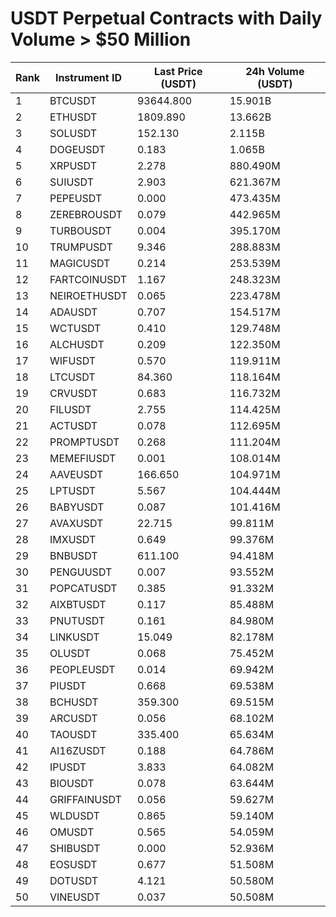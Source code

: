 # USDT Perpetual Contracts with Daily Volume > $50 Million

| Rank | Instrument ID | Last Price (USDT) | 24h Volume (USDT) |
|------|---------------|-------------------|-------------------|
| 1 | BTCUSDT | 93644.800 | 15.901B |
| 2 | ETHUSDT | 1809.890 | 13.662B |
| 3 | SOLUSDT | 152.130 | 2.115B |
| 4 | DOGEUSDT | 0.183 | 1.065B |
| 5 | XRPUSDT | 2.278 | 880.490M |
| 6 | SUIUSDT | 2.903 | 621.367M |
| 7 | PEPEUSDT | 0.000 | 473.435M |
| 8 | ZEREBROUSDT | 0.079 | 442.965M |
| 9 | TURBOUSDT | 0.004 | 395.170M |
| 10 | TRUMPUSDT | 9.346 | 288.883M |
| 11 | MAGICUSDT | 0.214 | 253.539M |
| 12 | FARTCOINUSDT | 1.167 | 248.323M |
| 13 | NEIROETHUSDT | 0.065 | 223.478M |
| 14 | ADAUSDT | 0.707 | 154.517M |
| 15 | WCTUSDT | 0.410 | 129.748M |
| 16 | ALCHUSDT | 0.209 | 122.350M |
| 17 | WIFUSDT | 0.570 | 119.911M |
| 18 | LTCUSDT | 84.360 | 118.164M |
| 19 | CRVUSDT | 0.683 | 116.732M |
| 20 | FILUSDT | 2.755 | 114.425M |
| 21 | ACTUSDT | 0.078 | 112.695M |
| 22 | PROMPTUSDT | 0.268 | 111.204M |
| 23 | MEMEFIUSDT | 0.001 | 108.014M |
| 24 | AAVEUSDT | 166.650 | 104.971M |
| 25 | LPTUSDT | 5.567 | 104.444M |
| 26 | BABYUSDT | 0.087 | 101.416M |
| 27 | AVAXUSDT | 22.715 | 99.811M |
| 28 | IMXUSDT | 0.649 | 99.376M |
| 29 | BNBUSDT | 611.100 | 94.418M |
| 30 | PENGUUSDT | 0.007 | 93.552M |
| 31 | POPCATUSDT | 0.385 | 91.332M |
| 32 | AIXBTUSDT | 0.117 | 85.488M |
| 33 | PNUTUSDT | 0.161 | 84.980M |
| 34 | LINKUSDT | 15.049 | 82.178M |
| 35 | OLUSDT | 0.068 | 75.452M |
| 36 | PEOPLEUSDT | 0.014 | 69.942M |
| 37 | PIUSDT | 0.668 | 69.538M |
| 38 | BCHUSDT | 359.300 | 69.515M |
| 39 | ARCUSDT | 0.056 | 68.102M |
| 40 | TAOUSDT | 335.400 | 65.634M |
| 41 | AI16ZUSDT | 0.188 | 64.786M |
| 42 | IPUSDT | 3.833 | 64.082M |
| 43 | BIOUSDT | 0.078 | 63.644M |
| 44 | GRIFFAINUSDT | 0.056 | 59.627M |
| 45 | WLDUSDT | 0.865 | 59.140M |
| 46 | OMUSDT | 0.565 | 54.059M |
| 47 | SHIBUSDT | 0.000 | 52.936M |
| 48 | EOSUSDT | 0.677 | 51.508M |
| 49 | DOTUSDT | 4.121 | 50.580M |
| 50 | VINEUSDT | 0.037 | 50.508M |
